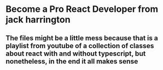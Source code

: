 # Become a Pro React Developer from jack harrington

## The files might be a little mess because that is a playlist from youtube of a collection of classes about react with and without typescript, but nonetheless, in the end it all makes sense 